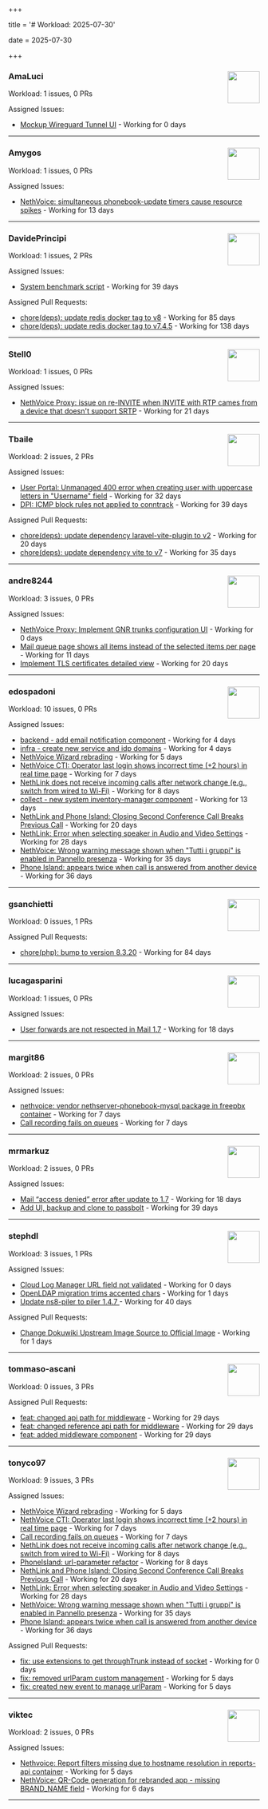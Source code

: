+++

title = '# Workload: 2025-07-30'

date = 2025-07-30

+++

### AmaLuci <img src='https://avatars.githubusercontent.com/u/166636295?v=4&s=64' width='64' height='64' style='float:right;' /> ###
Workload: 1 issues, 0 PRs


Assigned Issues:
- [Mockup Wireguard Tunnel UI](https://github.com/NethServer/nethsecurity/issues/1321) - Working for 0 days
---

### Amygos <img src='https://avatars.githubusercontent.com/u/510232?v=4&s=64' width='64' height='64' style='float:right;' /> ###
Workload: 1 issues, 0 PRs


Assigned Issues:
- [NethVoice: simultaneous phonebook-update timers cause resource spikes](https://github.com/NethServer/dev/issues/7555) - Working for 13 days
---

### DavidePrincipi <img src='https://avatars.githubusercontent.com/u/2920838?v=4&s=64' width='64' height='64' style='float:right;' /> ###
Workload: 1 issues, 2 PRs


Assigned Issues:
- [System benchmark script](https://github.com/NethServer/dev/issues/7519) - Working for 39 days

Assigned Pull Requests:
- [chore(deps): update redis docker tag to v8](https://github.com/NethServer/ns8-core/pull/874) - Working for 85 days
- [chore(deps): update redis docker tag to v7.4.5](https://github.com/NethServer/ns8-core/pull/830) - Working for 138 days
---

### Stell0 <img src='https://avatars.githubusercontent.com/u/4547897?v=4&s=64' width='64' height='64' style='float:right;' /> ###
Workload: 1 issues, 0 PRs


Assigned Issues:
- [NethVoice Proxy: issue on re-INVITE when INVITE with RTP cames from a device that doesn't support SRTP](https://github.com/NethServer/dev/issues/7546) - Working for 21 days
---

### Tbaile <img src='https://avatars.githubusercontent.com/u/8052641?v=4&s=64' width='64' height='64' style='float:right;' /> ###
Workload: 2 issues, 2 PRs


Assigned Issues:
- [User Portal: Unmanaged 400 error when creating user with uppercase letters in "Username" field](https://github.com/NethServer/dev/issues/7532) - Working for 32 days
- [DPI: ICMP block rules not applied to conntrack](https://github.com/NethServer/nethsecurity/issues/1280) - Working for 39 days

Assigned Pull Requests:
- [chore(deps): update dependency laravel-vite-plugin to v2](https://github.com/nethesis/parceler/pull/91) - Working for 20 days
- [chore(deps): update dependency vite to v7](https://github.com/nethesis/parceler/pull/84) - Working for 35 days
---

### andre8244 <img src='https://avatars.githubusercontent.com/u/4612169?v=4&s=64' width='64' height='64' style='float:right;' /> ###
Workload: 3 issues, 0 PRs


Assigned Issues:
- [NethVoice Proxy: Implement GNR trunks configuration UI](https://github.com/NethServer/dev/issues/7578) - Working for 0 days
- [Mail queue page shows all items instead of the selected items per page](https://github.com/NethServer/dev/issues/7557) - Working for 11 days
- [Implement TLS certificates detailed view](https://github.com/NethServer/dev/issues/7548) - Working for 20 days
---

### edospadoni <img src='https://avatars.githubusercontent.com/u/6152486?v=4&s=64' width='64' height='64' style='float:right;' /> ###
Workload: 10 issues, 0 PRs


Assigned Issues:
- [backend - add email notification component](https://github.com/NethServer/my/issues/10) - Working for 4 days
- [infra - create new service and idp domains](https://github.com/NethServer/my/issues/9) - Working for 4 days
- [NethVoice Wizard rebrading](https://github.com/NethServer/dev/issues/7571) - Working for 5 days
- [NethVoice CTI: Operator last login shows incorrect time (+2 hours) in real time page](https://github.com/NethServer/dev/issues/7565) - Working for 7 days
- [NethLink does not receive incoming calls after network change (e.g., switch from wired to Wi-Fi)](https://github.com/NethServer/dev/issues/7561) - Working for 8 days
- [collect - new system inventory-manager component](https://github.com/NethServer/my/issues/7) - Working for 13 days
- [NethLink and Phone Island: Closing Second Conference Call Breaks Previous Call](https://github.com/NethServer/dev/issues/7550) - Working for 20 days
- [NethLink: Error when selecting speaker in Audio and Video Settings](https://github.com/NethServer/dev/issues/7538) - Working for 28 days
- [NethVoice: Wrong warning message shown when "Tutti i gruppi" is enabled in Pannello presenza](https://github.com/NethServer/dev/issues/7523) - Working for 35 days
- [Phone Island: appears twice when call is answered from another device](https://github.com/NethServer/dev/issues/7521) - Working for 36 days
---

### gsanchietti <img src='https://avatars.githubusercontent.com/u/804596?v=4&s=64' width='64' height='64' style='float:right;' /> ###
Workload: 0 issues, 1 PRs


Assigned Pull Requests:
- [chore(php): bump to version 8.3.20](https://github.com/NethServer/ns8-webtop/pull/120) - Working for 84 days
---

### lucagasparini <img src='https://avatars.githubusercontent.com/u/11161326?v=4&s=64' width='64' height='64' style='float:right;' /> ###
Workload: 1 issues, 0 PRs


Assigned Issues:
- [User forwards are not respected in Mail 1.7](https://github.com/NethServer/dev/issues/7553) - Working for 18 days
---

### margit86 <img src='https://avatars.githubusercontent.com/u/67374535?v=4&s=64' width='64' height='64' style='float:right;' /> ###
Workload: 2 issues, 0 PRs


Assigned Issues:
- [nethvoice: vendor nethserver-phonebook-mysql package in freepbx container](https://github.com/NethServer/dev/issues/7564) - Working for 7 days
- [Call recording fails on queues](https://github.com/NethServer/dev/issues/7562) - Working for 7 days
---

### mrmarkuz <img src='https://avatars.githubusercontent.com/u/31746411?v=4&s=64' width='64' height='64' style='float:right;' /> ###
Workload: 2 issues, 0 PRs


Assigned Issues:
- [Mail “access denied” error after update to 1.7](https://github.com/NethServer/dev/issues/7552) - Working for 18 days
- [Add UI, backup and clone to passbolt](https://github.com/NethServer/dev/issues/7518) - Working for 39 days
---

### stephdl <img src='https://avatars.githubusercontent.com/u/3164851?v=4&s=64' width='64' height='64' style='float:right;' /> ###
Workload: 3 issues, 1 PRs


Assigned Issues:
- [Cloud Log Manager URL field not validated](https://github.com/NethServer/dev/issues/7577) - Working for 0 days
- [OpenLDAP migration trims accented chars](https://github.com/NethServer/dev/issues/7576) - Working for 1 days
- [Update ns8-piler to piler 1.4.7 ](https://github.com/NethServer/dev/issues/7516) - Working for 40 days

Assigned Pull Requests:
- [Change Dokuwiki Upstream Image Source to Official Image](https://github.com/NethServer/ns8-dokuwiki/pull/43) - Working for 1 days
---

### tommaso-ascani <img src='https://avatars.githubusercontent.com/u/31596042?v=4&s=64' width='64' height='64' style='float:right;' /> ###
Workload: 0 issues, 3 PRs


Assigned Pull Requests:
- [feat: changed api path for middleware](https://github.com/nethesis/nethvoice-cti/pull/317) - Working for 29 days
- [feat: changed reference api path for middleware](https://github.com/nethesis/phone-island/pull/103) - Working for 29 days
- [feat: added middleware component](https://github.com/nethesis/ns8-nethvoice/pull/493) - Working for 29 days
---

### tonyco97 <img src='https://avatars.githubusercontent.com/u/36625268?v=4&s=64' width='64' height='64' style='float:right;' /> ###
Workload: 9 issues, 3 PRs


Assigned Issues:
- [NethVoice Wizard rebrading](https://github.com/NethServer/dev/issues/7571) - Working for 5 days
- [NethVoice CTI: Operator last login shows incorrect time (+2 hours) in real time page](https://github.com/NethServer/dev/issues/7565) - Working for 7 days
- [Call recording fails on queues](https://github.com/NethServer/dev/issues/7562) - Working for 7 days
- [NethLink does not receive incoming calls after network change (e.g., switch from wired to Wi-Fi)](https://github.com/NethServer/dev/issues/7561) - Working for 8 days
- [PhoneIsland: url-parameter refactor](https://github.com/NethServer/dev/issues/7559) - Working for 8 days
- [NethLink and Phone Island: Closing Second Conference Call Breaks Previous Call](https://github.com/NethServer/dev/issues/7550) - Working for 20 days
- [NethLink: Error when selecting speaker in Audio and Video Settings](https://github.com/NethServer/dev/issues/7538) - Working for 28 days
- [NethVoice: Wrong warning message shown when "Tutti i gruppi" is enabled in Pannello presenza](https://github.com/NethServer/dev/issues/7523) - Working for 35 days
- [Phone Island: appears twice when call is answered from another device](https://github.com/NethServer/dev/issues/7521) - Working for 36 days

Assigned Pull Requests:
- [fix: use extensions to get throughTrunk instead of socket](https://github.com/nethesis/phone-island/pull/107) - Working for 0 days
- [fix: removed urlParam custom management](https://github.com/nethesis/nethvoice-cti/pull/327) - Working for 5 days
- [fix: created new event to manage urlParam](https://github.com/NethServer/nethlink/pull/69) - Working for 5 days
---

### viktec <img src='https://avatars.githubusercontent.com/u/48328088?v=4&s=64' width='64' height='64' style='float:right;' /> ###
Workload: 2 issues, 0 PRs


Assigned Issues:
- [Nethvoice: Report filters missing due to hostname resolution in reports-api container](https://github.com/NethServer/dev/issues/7569) - Working for 5 days
- [NethVoice: QR-Code generation for rebranded app - missing BRAND_NAME field](https://github.com/NethServer/dev/issues/7568) - Working for 6 days
---

